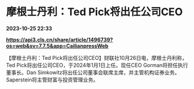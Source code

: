 # 摩根士丹利：Ted Pick将出任公司CEO

**2023-10-25 22:33**

**https://api3.cls.cn/share/article/1496739?os=web&sv=7.7.5&app=CailianpressWeb**

【摩根士丹利：Ted Pick将出任公司CEO】财联社10月26日电，摩根士丹利称，Ted Pick将出任公司CEO，于2024年1月1日上任。现任CEO Gorman将担任执行董事长。Dan Simkowitz将出任公司董事会联席主席，并主管机构证券业务。Saperstein将主管财富与投资管理业务。